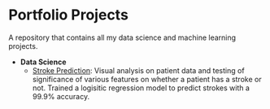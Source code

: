 # Portfolio Projects
A repository that contains all my data science and machine learning projects.

- **Data Science**
  - [Stroke Prediction](https://github.com/yu3ufff/portfolio/blob/main/Stroke%20Prediction.ipynb): Visual analysis on patient data and testing of significance of various features on whether a patient has a stroke or not. Trained a logisitic regression model to predict strokes with a 99.9% accuracy.
